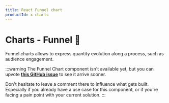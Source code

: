 ```yaml
---
title: React Funnel chart
productId: x-charts
---
```


# Charts - Funnel [<span class="plan-pro"></span>](/x/introduction/licensing/#pro-plan 'Pro plan')🚧

<p class="description">Funnel charts allows to express quantity evolution along a process, such as audience engagement.</p>

:::warning
The Funnel Chart component isn't available yet, but you can upvote [**this GitHub issue**](https://github.com/mui/mui-x/issues/7929) to see it arrive sooner.

Don't hesitate to leave a comment there to influence what gets built.
Especially if you already have a use case for this component, or if you're facing a pain point with your current solution.
:::
